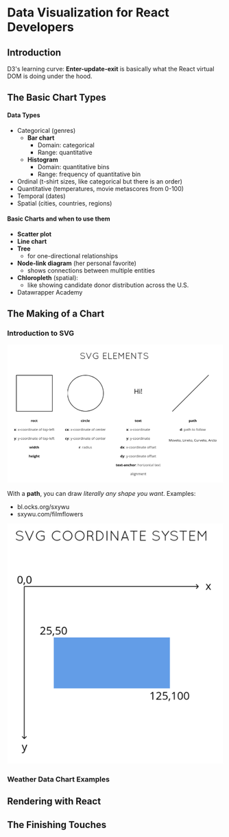 # Data Visualization for React Developers

## Introduction

D3's learning curve:
**Enter-update-exit** is basically what the React virtual DOM is doing under the hood.

## The Basic Chart Types

#### Data Types

- Categorical (genres)
  - **Bar chart**
    - Domain: categorical
    - Range: quantitative
  - **Histogram**
    - Domain: quantitative bins
    - Range: frequency of quantitative bin
- Ordinal (t-shirt sizes, like categorical but there is an order)
- Quantitative (temperatures, movie metascores from 0-100)
- Temporal (dates)
- Spatial (cities, countries, regions)

#### Basic Charts and when to use them

- **Scatter plot**
- **Line chart**
- **Tree**
  - for one-directional relationships
- **Node-link diagram** (her personal favorite)
  - shows connections between multiple entities
- **Chloropleth** (spatial):
  - like showing candidate donor distribution across the U.S.
- Datawrapper Academy

## The Making of a Chart

### Introduction to SVG

![svg elements](./images/svg-elements.png)

With a **path**, you can draw *literally any shape you want*. Examples:

- bl.ocks.org/sxywu
- sxywu.com/filmflowers

![svg coordinate system](./images/coordinate-system-svg.png)

### Weather Data Chart Examples



## Rendering with React



## The Finishing Touches


